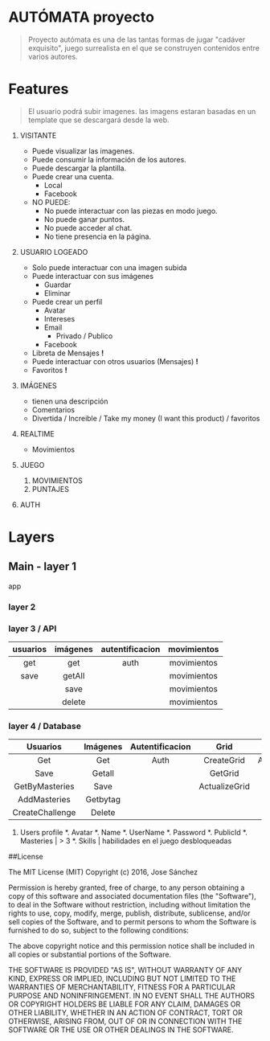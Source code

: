 # AUTÓMATA proyecto
> Proyecto autómata es una de las tantas formas de jugar "cadáver exquisito", juego surrealista
en el que se construyen contenidos entre varios autores.

# Features
> El usuario podrá subir imagenes. las imagens estaran basadas en un template que se descargará desde la web.

1. VISITANTE
    * Puede visualizar las imagenes.
    * Puede consumir la información de los autores.
    * Puede descargar la plantilla.
    * Puede crear una cuenta.
        * Local
        * Facebook
    * NO PUEDE:
        * No puede interactuar con las piezas en modo juego.
        * No puede ganar puntos.
        * No puede acceder al chat.
        * No tiene presencia en la página.

2. USUARIO LOGEADO
    * Solo puede interactuar con una imagen subida
    * Puede interactuar con sus imágenes
        * Guardar
        * Eliminar
    * Puede crear un perfil
        * Avatar
        * Intereses
        * Email
            * Privado / Publico
        * Facebook
    * Libreta de Mensajes __!__
    * Puede interactuar con otros usuarios (Mensajes) __!__
    * Favoritos __!__
3. IMÁGENES
    * tienen una descripción
    * Comentarios
    * Divertida / Increible / Take my money (I want this product) / favoritos
5. REALTIME
    * Movimientos
4. JUEGO
    1. MOVIMIENTOS
    2. PUNTAJES
5. AUTH





# Layers
## Main - layer 1
app

### layer 2

### layer 3 / API
| usuarios | imágenes | autentificacion | movimientos |
|:--------:|:--------:|:---------------:|:-----------:|
| get      | get      | auth            | movimientos |
| save     | getAll   |                 | movimientos |
|          | save     |                 | movimientos |
|          | delete   |                 | movimientos |


### layer 4 / Database
| Usuarios         | Imágenes      | Autentificacion | Grid          | Game             |
|:----------------:|:-------------:|:---------------:|:-------------:|:----------------:|
| Get              | Get           | Auth            | CreateGrid    | AddSkill(user)   |
| Save             | Getall        |                 | GetGrid       | |
| GetByMasteries   | Save          |                 | ActualizeGrid ||
| AddMasteries     | Getbytag      |                 |               ||
| CreateChallenge  | Delete        |                 |               ||

1. Users profile
    *. Avatar
    *. Name
    *. UserName
    *. Password
    *. PublicId
    *. Masteries | > 3
    *. Skills | habilidades en el juego desbloqueadas


##License

The MIT License (MIT)
Copyright (c) 2016, Jose Sánchez

Permission is hereby granted, free of charge, to any person obtaining
a copy of this software and associated documentation files (the
"Software"), to deal in the Software without restriction, including
without limitation the rights to use, copy, modify, merge, publish,
distribute, sublicense, and/or sell copies of the Software, and to
permit persons to whom the Software is furnished to do so, subject to
the following conditions:

The above copyright notice and this permission notice shall be
included in all copies or substantial portions of the Software.

THE SOFTWARE IS PROVIDED "AS IS", WITHOUT WARRANTY OF ANY KIND,
EXPRESS OR IMPLIED, INCLUDING BUT NOT LIMITED TO THE WARRANTIES OF
MERCHANTABILITY, FITNESS FOR A PARTICULAR PURPOSE AND
NONINFRINGEMENT. IN NO EVENT SHALL THE AUTHORS OR COPYRIGHT HOLDERS BE
LIABLE FOR ANY CLAIM, DAMAGES OR OTHER LIABILITY, WHETHER IN AN ACTION
OF CONTRACT, TORT OR OTHERWISE, ARISING FROM, OUT OF OR IN CONNECTION
WITH THE SOFTWARE OR THE USE OR OTHER DEALINGS IN THE SOFTWARE.
